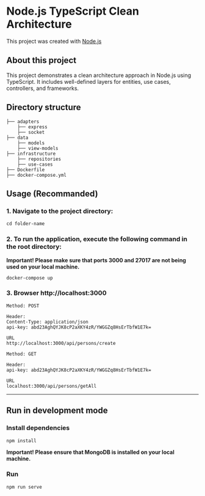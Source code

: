 # Node.js TypeScript Clean Architecture
This project was created with [Node.js](https://nodejs.org/en)

## About this project

This project demonstrates a clean architecture approach in Node.js using TypeScript. It includes well-defined layers for entities, use cases, controllers, and frameworks.


## Directory structure
    ├── adapters
        ├── express
        ├── socket
    ├── data
        ├── models
        ├── view-models
    ├── infrastructure
        ├── repositories
        ├── use-cases
    ├── Dockerfile
    ├── docker-compose.yml


## Usage (Recommanded)

### 1. Navigate to the project directory:
```
cd folder-name
```

### 2. To run the application, execute the following command in the root directory:

**Important! Please make sure that ports 3000 and 27017 are not being used on your local machine.**

```
docker-compose up
```
### 3. Browser http://localhost:3000

```
Method: POST

Header: 
Content-Type: application/json
api-key: abd23AghQYJK8cP2aXKY4zR/YWGGZq8HsErTbfW1E7k=

URL
http://localhost:3000/api/persons/create
```

```
Method: GET

Header: 
api-key: abd23AghQYJK8cP2aXKY4zR/YWGGZq8HsErTbfW1E7k=

URL
localhost:3000/api/persons/getAll
```

---

## Run in development mode

### Install dependencies
```
npm install
```
**Important! Please ensure that MongoDB is installed on your local machine.**

### Run

```
npm run serve
```